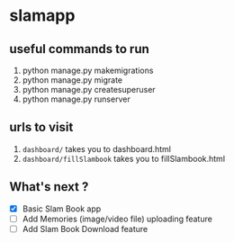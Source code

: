 # slamapp

## useful commands to run

1. python manage.py makemigrations
2. python manage.py migrate
3. python manage.py createsuperuser
4. python manage.py runserver

## urls to visit 

1. `dashboard/` takes you to dashboard.html
2. `dashboard/fillSlambook` takes you to fillSlambook.html

## What's next ?
- [x] Basic Slam Book app
- [ ] Add Memories (image/video file) uploading feature
- [ ] Add Slam Book Download feature
